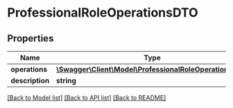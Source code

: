 # ProfessionalRoleOperationsDTO

## Properties
Name | Type | Description | Notes
------------ | ------------- | ------------- | -------------
**operations** | [**\Swagger\Client\Model\ProfessionalRoleOperationDTO[]**](ProfessionalRoleOperationDTO.md) |  | [optional] 
**description** | **string** |  | [optional] 

[[Back to Model list]](../README.md#documentation-for-models) [[Back to API list]](../README.md#documentation-for-api-endpoints) [[Back to README]](../README.md)



